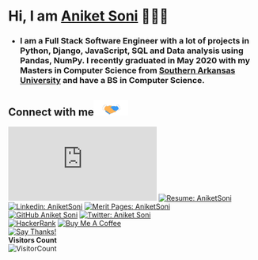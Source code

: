 # Hi, I am <a href="https://www.linkedin.com/in/aniketsoni/">Aniket Soni</a> 👋👨‍💻 
- ### I am a Full Stack Software Engineer with a lot of projects in Python, Django, JavaScript, SQL and Data analysis using Pandas, NumPy. I recently graduated in May 2020 with my Masters in Computer Science from <a href="https://web.saumag.edu/">Southern Arkansas University</a> and have a BS in Computer Science.

<h2>
Connect with me<img src="https://github.com/aniketsoni1/aniketsoni1/blob/master/Assets/Handshake.gif" height="32px">
</h2>

[![Email: mailto:aniket271993@gmail.com](https://img.shields.io/badge/-📫_Email_me_here-grey?style=flat-square&logo=📫&logoColor=white&link=mailto:aniket271993@gmail.com)](mailto:aniket271993@gmail.com)
[![Resume: AniketSoni](https://img.shields.io/badge/-📄_Resume:_Aniket_Soni-grey?style=flat-square&logo=📄&logoColor=white&link=https://bit.ly/2OSIu0C)](https://bit.ly/2OSIu0C)
<br>
[![Linkedin: AniketSoni](https://img.shields.io/badge/-AniketSoni-blue?style=flat-square&logo=Linkedin&logoColor=white&link=https://www.linkedin.com/in/aniketsoni/)](https://www.linkedin.com/in/aniketsoni/)
[![Merit Pages: AniketSoni](https://img.shields.io/badge/-🎓_Merit_Pages_@AniketSoni-blue?style=flat-square&logo=☕&logoColor=white&link=https://meritpages.com/aniketsoni)](https://meritpages.com/aniketsoni)
<br>
[![GitHub Aniket Soni](https://img.shields.io/github/followers/aniketsoni1?label=Follow&style=social)](https://github.com/aniketsoni1)
[![Twitter: Aniket Soni](https://img.shields.io/twitter/follow/aniketsoni?style=social)](https://twitter.com/aniketsoni)
<br>
<a href="https://www.hackerrank.com/aniket271993" target="_blank"><img src="https://additionalknowledge.files.wordpress.com/2017/12/hackerrank.png?h=40w=160" alt="HackerRank" style="height: auto !important;width: auto !important;" ></a>
<a href="https://www.buymeacoffee.com/aniketsoni" target="_blank"><img src="https://www.buymeacoffee.com/assets/img/custom_images/black_img.png" alt="Buy Me A Coffee" style="height: auto !important;width: auto !important;" ></a>
<br>[![Say Thanks!](https://img.shields.io/badge/Say%20Thanks-!1EAEDB.svg)](https://saythanks.io/to/aniket271993@gmail.com)
<br>
**Visitors Count**  
![VisitorCount](https://profile-counter.glitch.me/{aniketsoni1}/count.svg)

<!--
**aniketsoni1/aniketsoni1** is a ✨ _special_ ✨ repository because its `README.md` (this file) appears on your GitHub profile.

Here are some ideas to get you started:

- 🔭 I’m currently working on ...
- 🌱 I’m currently learning ...
- 👯 I’m looking to collaborate on ...
- 🤔 I’m looking for help with ...
- 💬 Ask me about ...
- 📫 How to reach me: ...
- 😄 Pronouns: ...
- ⚡ Fun fact: ...
-->
